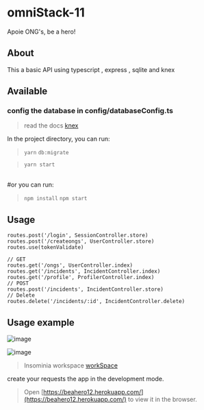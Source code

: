 # omniStack-11
Apoie ONG's, be a hero! 

## About
This a basic API using typescript , express , sqlite and knex 


## Available 

### config the database in config/databaseConfig.ts
> read  the docs [knex](http://knexjs.org/)

In the project directory, you can run:
> `yarn`
> `db:migrate`

> `yarn start`
<br>
#or
you can run: 

> `npm install`
> `npm start`

## Usage
 ```
 routes.post('/login', SessionController.store)
routes.post('/createongs', UserController.store)
routes.use(tokenValidate)

// GET
routes.get('/ongs', UserController.index)
routes.get('/incidents', IncidentController.index)
routes.get('/profile', ProfilerController.index)
// POST
routes.post('/incidents', IncidentController.store)
// Delete
routes.delete('/incidents/:id', IncidentController.delete)

 ```


## Usage example

![image](https://user-images.githubusercontent.com/48535259/77871797-95bb8780-721b-11ea-9f95-1fdca797b1d0.png)


![image](https://user-images.githubusercontent.com/48535259/77871849-c3083580-721b-11ea-8f1d-bac3fb7391bd.png)


>Insominia workspace [workSpace](https://drive.google.com/open?id=1YSNlhmLGWQkRkx3DKRjuEIMpxdqCjCw2)


create your requests the app in the development mode.<br />
 > Open [https://beahero12.herokuapp.com/](https://beahero12.herokuapp.com/) to view it in the browser.
<br />

